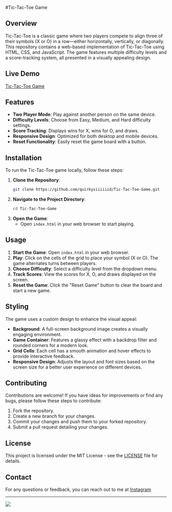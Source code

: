 #Tic-Tac-Toe Game

## Overview

Tic-Tac-Toe is a classic game where two players compete to align three of their symbols (X or O) in a row—either horizontally, vertically, or diagonally. This repository contains a web-based implementation of Tic-Tac-Toe using HTML, CSS, and JavaScript. The game features multiple difficulty levels and a score-tracking system, all presented in a visually appealing design.

## Live Demo

<a href="https://quirkysiiiiiid.github.io/Tic-Tac-Toe-Game/" target="_blank">Tic-Tac-Toe Game</a>

## Features

- **Two Player Mode**: Play against another person on the same device.
- **Difficulty Levels**: Choose from Easy, Medium, and Hard difficulty settings.
- **Score Tracking**: Displays wins for X, wins for O, and draws.
- **Responsive Design**: Optimized for both desktop and mobile devices.
- **Reset Functionality**: Easily reset the game board with a button.

## Installation

To run the Tic-Tac-Toe game locally, follow these steps:

1. **Clone the Repository**:
    ```bash
    git clone https://github.com/quirkysiiiiiid/Tic-Tac-Toe-Game.git
    ```
2. **Navigate to the Project Directory**:
    ```bash
    cd Tic-Tac-Toe-Game
    ```
3. **Open the Game**:
    - Open `index.html` in your web browser to start playing.

## Usage

1. **Start the Game**: Open `index.html` in your web browser.
2. **Play**: Click on the cells of the grid to place your symbol (X or O). The game alternates turns between players.
3. **Choose Difficulty**: Select a difficulty level from the dropdown menu.
4. **Track Scores**: View the scores for X, O, and draws displayed on the screen.
5. **Reset the Game**: Click the "Reset Game" button to clear the board and start a new game.

## Styling

The game uses a custom design to enhance the visual appeal:

- **Background**: A full-screen background image creates a visually engaging environment.
- **Game Container**: Features a glassy effect with a backdrop filter and rounded corners for a modern look.
- **Grid Cells**: Each cell has a smooth animation and hover effects to provide interactive feedback.
- **Responsive Design**: Adjusts the layout and font sizes based on the screen size for a better user experience on different devices.

## Contributing

Contributions are welcome! If you have ideas for improvements or find any bugs, please follow these steps to contribute:

1. Fork the repository.
2. Create a new branch for your changes.
3. Commit your changes and push them to your forked repository.
4. Submit a pull request detailing your changes.

## License

This project is licensed under the MIT License - see the [LICENSE](LICENSE) file for details.

## Contact

For any questions or feedback, you can reach out to me at [Instagram](www.instagram.com/quirky.siiiiiid)

---
[![](https://visitcount.itsvg.in/api?id=QuirkySiiiiiid/Tic-Tac-Toe-Game&icon=0&color=0)](https://visitcount.itsvg.in)
